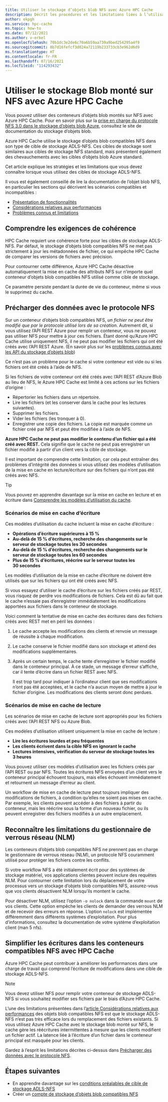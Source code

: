 ```yaml
---
title: Utiliser le stockage d’objets blob NFS avec Azure HPC Cache
description: Décrit les procédures et les limitations liées à l’utilisation du stockage d’objets blob ADLS-NFS avec Azure HPC Cache
author: ekpgh
ms.service: hpc-cache
ms.topic: how-to
ms.date: 07/12/2021
ms.author: v-erkel
ms.openlocfilehash: 70b1dc3e2de6c70a6b59aa739a9bed254295a4f9
ms.sourcegitcommit: 8b7d16fefcf3d024a72119b233733cb3e962d6d9
ms.translationtype: HT
ms.contentlocale: fr-FR
ms.lasthandoff: 07/16/2021
ms.locfileid: "114293432"
---
```

# <a name="use-nfs-mounted-blob-storage-with-azure-hpc-cache"></a>Utiliser le stockage Blob monté sur NFS avec Azure HPC Cache

Vous pouvez utiliser des conteneurs d’objets blob montés sur NFS avec Azure HPC Cache. Pour en savoir plus sur la [prise en charge du protocole NFS 3.0 dans le stockage d’objets blob Azure](../storage/blobs/network-file-system-protocol-support.md), consultez le site de documentation du stockage d’objets blob.

Azure HPC Cache utilise le stockage d’objets blob compatibles NFS dans son type de cible de stockage ADLS-NFS. Ces cibles de stockage sont similaires aux cibles de stockage NFS standard, mais présentent également des chevauchements avec les cibles d’objets blob Azure standard.

Cet article explique les stratégies et les limitations que vous devez connaître lorsque vous utilisez des cibles de stockage ADLS-NFS.

Il vous est également conseillé de lire la documentation de l’objet blob NFS, en particulier les sections qui décrivent les scénarios compatibles et incompatibles :

* [Présentation de fonctionnalités](../storage/blobs/network-file-system-protocol-support.md)
* [Considérations relatives aux performances](../storage/blobs/network-file-system-protocol-support-performance.md)
* [Problèmes connus et limitations](../storage/blobs/network-file-system-protocol-known-issues.md)

## <a name="understand-consistency-requirements"></a>Comprendre les exigences de cohérence

HPC Cache requiert une cohérence forte pour les cibles de stockage ADLS-NFS. Par défaut, le stockage d’objets blob compatibles NFS ne met pas strictement à jour les métadonnées de fichier, ce qui empêche HPC Cache de comparer les versions de fichiers avec précision.

Pour contourner cette différence, Azure HPC Cache désactive automatiquement la mise en cache des attributs NFS sur n’importe quel conteneur d’objets blob compatibles NFS utilisé comme cible de stockage.

Ce paramètre persiste pendant la durée de vie du conteneur, même si vous le supprimez du cache.

## <a name="pre-load-data-with-nfs-protocol"></a>Précharger des données avec le protocole NFS
<!-- cross-referenced from hpc-cache-ingest.md and here -->

Sur un conteneur d’objets blob compatibles NFS, *un fichier ne peut être modifié que par le protocole utilisé lors de sa création*. Autrement dit, si vous utilisez l’API REST Azure pour remplir un conteneur, vous ne pouvez pas utiliser NFS pour mettre à jour ces fichiers. Étant donné qu’Azure HPC Cache utilise uniquement NFS, il ne peut pas modifier les fichiers qui ont été créés avec l’API REST Azure. (En savoir plus sur les [problèmes connus avec les API du stockage d’objets blob](../storage/blobs/network-file-system-protocol-known-issues.md#blob-storage-apis))

Ce n’est pas un problème pour le cache si votre conteneur est vide ou si les fichiers ont été créés à l’aide de NFS.

Si les fichiers de votre conteneur ont été créés avec l’API REST d’Azure Blob au lieu de NFS, le Azure HPC Cache est limité à ces actions sur les fichiers d’origine :

* Répertorier les fichiers dans un répertoire.
* Lire les fichiers (et les conserver dans le cache pour les lectures suivantes).
* Supprimer les fichiers.
* Vider les fichiers (les tronquer à 0).
* Enregistrer une copie des fichiers. La copie est marquée comme un fichier créé par NFS et peut être modifiée à l’aide de NFS.

**Azure HPC Cache ne peut pas modifier le contenu d’un fichier qui a été créé avec REST.** Cela signifie que le cache ne peut pas enregistrer un fichier modifié à partir d’un client vers la cible de stockage.

Il est important de comprendre cette limitation, car cela peut entraîner des problèmes d’intégrité des données si vous utilisez des modèles d’utilisation de la mise en cache en lecture/écriture sur des fichiers qui n’ont pas été créés avec NFS.

> [!TIP]
> Vous pouvez en apprendre davantage sur la mise en cache en lecture et en écriture dans [Comprendre les modèles d’utilisation du cache](cache-usage-models.md).

### <a name="write-caching-scenarios"></a>Scénarios de mise en cache d’écriture

Ces modèles d’utilisation du cache incluent la mise en cache d’écriture :

* **Opérations d’écriture supérieures à 15 %**
* **Au-delà de 15 % d’écritures, recherche des changements sur le serveur de stockage toutes les 30 secondes**
* **Au-delà de 15 % d’écritures, recherche des changements sur le serveur de stockage toutes les 60 secondes**
* **Plus de 15 % d’écritures, réécrire sur le serveur toutes les 30 secondes**

Les modèles d’utilisation de la mise en cache d’écriture ne doivent être utilisés que sur les fichiers qui ont été créés avec NFS.

Si vous essayez d’utiliser le cache d’écriture sur les fichiers créés par REST, vous risquez de perdre vos modifications de fichiers. Cela est dû au fait que le cache n’essaie pas d’enregistrer immédiatement les modifications apportées aux fichiers dans le conteneur de stockage.

Voici comment la tentative de mise en cache des écritures dans des fichiers créés avec REST met en péril les données :

1. Le cache accepte les modifications des clients et renvoie un message de réussite à chaque modification.
1. Le cache conserve le fichier modifié dans son stockage et attend des modifications supplémentaires.
1. Après un certain temps, le cache tente d’enregistrer le fichier modifié dans le conteneur principal. À ce stade, un message d’erreur s’affiche, car il tente d’écrire dans un fichier REST avec NFS.

   Il est trop tard pour indiquer à l’ordinateur client que ses modifications n’ont pas été acceptées, et le cache n’a aucun moyen de mettre à jour le fichier d’origine. Les modifications des clients seront donc perdues.

### <a name="read-caching-scenarios"></a>Scénarios de mise en cache de lecture

Les scénarios de mise en cache de lecture sont appropriés pour les fichiers créés avec l’API REST NFS ou Azure Blob.

Ces modèles d’utilisation utilisent uniquement la mise en cache de lecture :

* **Lire les écritures lourdes et peu fréquentes**
* **Les clients écrivent dans la cible NFS en ignorant le cache**
* **Lectures intensives, vérification du serveur de stockage toutes les 3 heures**

Vous pouvez utiliser ces modèles d’utilisation avec les fichiers créés par l’API REST ou par NFS. Toutes les écritures NFS envoyées d’un client vers le conteneur principal échouent toujours, mais elles échouent immédiatement et retournent un message d’erreur au client.

Un workflow de mise en cache de lecture peut toujours impliquer des modifications de fichiers, à condition qu’elles ne soient pas mises en cache. Par exemple, les clients peuvent accéder à des fichiers à partir du conteneur, mais les réécrire sous la forme d’un nouveau fichier, ou ils peuvent enregistrer des fichiers modifiés à un autre emplacement.

## <a name="recognize-network-lock-manager-nlm-limitations"></a>Reconnaître les limitations du gestionnaire de verrous réseau (NLM)

Les conteneurs d’objets blob compatibles NFS ne prennent pas en charge le gestionnaire de verrous réseau (NLM), un protocole NFS couramment utilisé pour protéger les fichiers contre les conflits.

Si votre workflow NFS a été initialement écrit pour des systèmes de stockage matériel, vos applications clientes peuvent inclure des requêtes NLM. Pour contourner cette limitation lors du déplacement de votre processus vers un stockage d’objets blob compatibles NFS, assurez-vous que vos clients désactivent NLM lorsqu’ils montent le cache.

Pour désactiver NLM, utilisez l’option ``-o nolock`` dans la commande ``mount`` de vos clients. Cette option empêche les clients de demander des verrous NLM et de recevoir des erreurs en réponse. L’option ``nolock`` est implémentée différemment dans différents systèmes d’exploitation. Pour plus d’informations, consultez la documentation de votre système d’exploitation client (man 5 nfs).

## <a name="streamline-writes-to-nfs-enabled-containers-with-hpc-cache"></a>Simplifier les écritures dans les conteneurs compatibles NFS avec HPC Cache

Azure HPC Cache peut contribuer à améliorer les performances dans une charge de travail qui comprend l’écriture de modifications dans une cible de stockage ADLS-NFS.

> [!NOTE]
> Vous devez utiliser NFS pour remplir votre conteneur de stockage ADLS-NFS si vous souhaitez modifier ses fichiers par le biais d’Azure HPC Cache.

L’une des limitations présentées dans l’[article Considérations relatives aux performances](../storage/blobs/network-file-system-protocol-support-performance.md) des objets blob compatibles NFS est que le stockage ADLS-NFS n’est pas très efficace lors du remplacement des fichiers existants. Si vous utilisez Azure HPC Cache avec le stockage blob monté sur NFS, le cache gère les réécritures intermittentes à mesure que les clients modifient un fichier actif. La latence liée à l’écriture d’un fichier dans le conteneur principal est masquée pour les clients.

Gardez à l’esprit les limitations décrites ci-dessus dans [Précharger des données avec le protocole NFS](#pre-load-data-with-nfs-protocol).

## <a name="next-steps"></a>Étapes suivantes

* En apprendre davantage sur les [conditions préalables de cible de stockage ADLS-NFS](hpc-cache-prerequisites.md#nfs-mounted-blob-adls-nfs-storage-requirements)
* Créer un [compte de stockage d’objets blob compatibles NFS](../storage/blobs/network-file-system-protocol-support-how-to.md)
